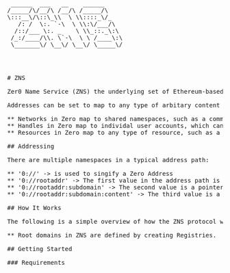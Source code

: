 <pre>
 ______  ___   __    ______ 
/_____/\/__/\ /__/\ /_____/\
\:::__\/\::\_\\  \ \\::::_\/_
   /: /  \:. `-\  \ \\:\/___/\
  /::/___ \:. _    \ \\_::._\:\
 /_:/____/\\. \`-\  \ \ /____\:\
 \_______\/ \__\/ \__\/ \_____\/   

<code>
</code>

# ZNS

Zer0 Name Service (ZNS) the underlying set of Ethereum-based smart contracts that manage 'Global Addressing' within Zero. Similar to DNS, Global Addressing enables users and communities to establish global identities and namespaces within Zero and beyond. Global Addressing is particularly necessary for distributed systems such as Zero, where data global statte does not reside in a single centralized server (cloud) or decentralized ledger (blockchain).

Addresses can be set to map to any type of arbitary content source, including but not limited to:

** Networks in Zero map to shared namespaces, such as a community, organization or DAO. 
** Handles in Zero map to individal user accounts, which can represent either humans or bots.
** Resources in Zero map to any type of resource, such as a binary file, url, or text blob. 

## Addressing

There are multiple namespaces in a typical address path:

** '0://' -> is used to singify a Zero Address
** '0://rootaddr' -> The first value in the address path is a pointer to the ref of the domain set by the domain's Registry Contract.
** '0://rootaddr:subdomain' -> The second value is a pointer to the subdomain set by the Registries corresponding Registry entry. 
** '0://rootaddr:subdomain:content' -> The third value is a pointer to content within the Registry entry at that location. 

## How It Works

The following is a simple overview of how the ZNS protocol works: 

** Root domains in ZNS are defined by creating Registries. 

## Getting Started

### Requirements 